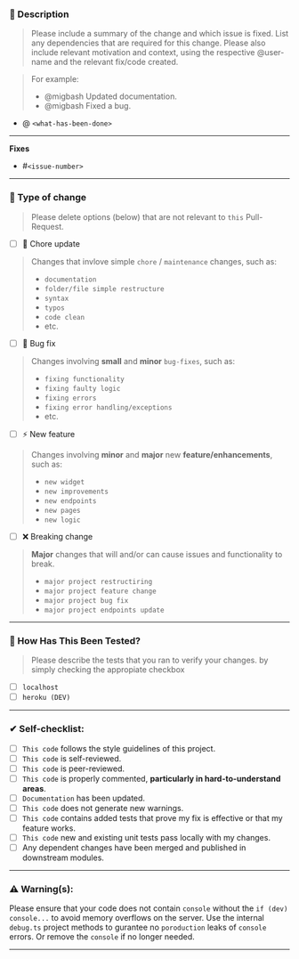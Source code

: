 ### 📃 Description

> Please include a summary of the change and which issue is fixed.
> List any dependencies that are required for this change.
> Please also include relevant motivation and context, using the respective @user-name and the relevant fix/code created.

> For example:
> - @migbash Updated documentation.
> - @migbash Fixed a bug.

- @<github-user-name> `<what-has-been-done>`

----

**Fixes** 

- #`<issue-number>`

----

### 📌 Type of change

> Please delete options (below) that are not relevant to `this` Pull-Request.

- [ ] 📑 Chore update
> Changes that invlove simple `chore` / `maintenance` changes, such as:
> - `documentation`
> - `folder/file simple restructure`
> - `syntax`
> - `typos`
> - `code clean`
> - etc.

- [ ] 🐞 Bug fix
> Changes involving **small** and **minor** `bug-fixes`, such as:
> - `fixing functionality`
> - `fixing faulty logic`
> - `fixing errors`
> - `fixing error handling/exceptions`
> - etc.

- [ ] ⚡️ New feature
> Changes involving **minor** and **major** new **feature/enhancements**, such as:
> - `new widget`
> - `new improvements`
> - `new endpoints`
> - `new pages`
> - `new logic`

- [ ] ❌ Breaking change
> **Major** changes that will and/or can cause issues and functionality to break.
> - `major project restructiring`
> - `major project feature change`
> - `major project bug fix`
> - `major project endpoints update`

----

### 🧰 How Has This Been Tested?

> Please describe the tests that you ran to verify your changes.
> by simply checking the appropiate checkbox 

- [ ] `localhost`
- [ ] `heroku (DEV)`

----

### ✔ Self-checklist:

- [ ] `This code` follows the style guidelines of this project.
- [ ] `This code` is self-reviewed.
- [ ] `This code` is peer-reviewed.
- [ ] `This code` is properly commented, __particularly in hard-to-understand areas__.
- [ ] `Documentation` has been updated.
- [ ] `This code` does not generate new warnings.
- [ ] `This code` contains added tests that prove my fix is effective or that my feature works.
- [ ] `This code` new and existing unit tests pass locally with my changes.
- [ ] Any dependent changes have been merged and published in downstream modules.

----

### ⚠ Warning(s):

Please ensure that your code does not contain `console` without the `if (dev) console...`
to avoid memory overflows on the server. Use the internal `debug.ts` project methods to gurantee no `poroduction`
leaks of `console` errors. Or remove the `console` if no longer needed.

----
